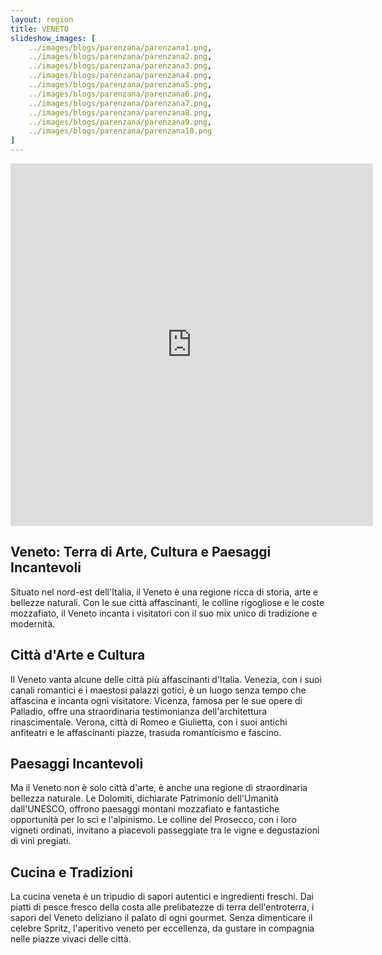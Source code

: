 ```yaml
---
layout: region
title: VENETO
slideshow_images: [
    ../images/blogs/parenzana/parenzana1.png,
    ../images/blogs/parenzana/parenzana2.png,
    ../images/blogs/parenzana/parenzana3.png,
    ../images/blogs/parenzana/parenzana4.png,
    ../images/blogs/parenzana/parenzana5.png,
    ../images/blogs/parenzana/parenzana6.png,
    ../images/blogs/parenzana/parenzana7.png,
    ../images/blogs/parenzana/parenzana8.png,
    ../images/blogs/parenzana/parenzana9.png,
    ../images/blogs/parenzana/parenzana10.png
]
---
```


<div class="maps-container">
    <iframe src="https://www.komoot.com/it-it/collection/2622662/embed" width="580" height="580" frameborder="0" scrolling="no"></iframe>
</div>

## Veneto: Terra di Arte, Cultura e Paesaggi Incantevoli

Situato nel nord-est dell'Italia, il Veneto è una regione ricca di storia, arte e bellezze naturali. Con le sue città affascinanti, le colline rigogliose e le coste mozzafiato, il Veneto incanta i visitatori con il suo mix unico di tradizione e modernità.

## Città d'Arte e Cultura

Il Veneto vanta alcune delle città più affascinanti d'Italia. Venezia, con i suoi canali romantici e i maestosi palazzi gotici, è un luogo senza tempo che affascina e incanta ogni visitatore. Vicenza, famosa per le sue opere di Palladio, offre una straordinaria testimonianza dell'architettura rinascimentale. Verona, città di Romeo e Giulietta, con i suoi antichi anfiteatri e le affascinanti piazze, trasuda romanticismo e fascino.

## Paesaggi Incantevoli

Ma il Veneto non è solo città d'arte, è anche una regione di straordinaria bellezza naturale. Le Dolomiti, dichiarate Patrimonio dell'Umanità dall'UNESCO, offrono paesaggi montani mozzafiato e fantastiche opportunità per lo sci e l'alpinismo. Le colline del Prosecco, con i loro vigneti ordinati, invitano a piacevoli passeggiate tra le vigne e degustazioni di vini pregiati.

## Cucina e Tradizioni

La cucina veneta è un tripudio di sapori autentici e ingredienti freschi. Dai piatti di pesce fresco della costa alle prelibatezze di terra dell'entroterra, i sapori del Veneto deliziano il palato di ogni gourmet. Senza dimenticare il celebre Spritz, l'aperitivo veneto per eccellenza, da gustare in compagnia nelle piazze vivaci delle città.

